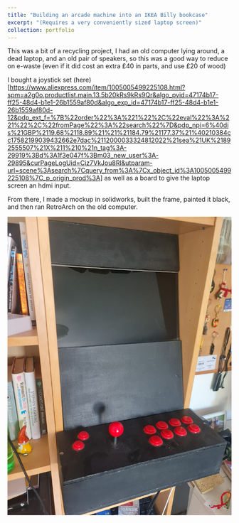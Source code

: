 ```yaml
---
title: "Building an arcade machine into an IKEA Billy bookcase"
excerpt: "(Requires a very conveniently sized laptop screen)"
collection: portfolio
---
```


This was a bit of a recycling project, I had an old computer lying around, a dead laptop, and an old pair of speakers, so this was a good way to reduce on e-waste (even if it did cost an extra £40 in parts, and use £20 of wood)

I bought a joystick set (here)[https://www.aliexpress.com/item/1005005499225108.html?spm=a2g0o.productlist.main.13.5b20kRs9kRs9Qr&algo_pvid=47174b17-ff25-48d4-b1e1-26b1559af80d&algo_exp_id=47174b17-ff25-48d4-b1e1-26b1559af80d-12&pdp_ext_f=%7B%22order%22%3A%221%22%2C%22eval%22%3A%221%22%2C%22fromPage%22%3A%22search%22%7D&pdp_npi=6%40dis%21GBP%2119.68%2118.89%21%21%21184.79%21177.37%21%40210384cc17582199039432662e7dac%2112000033324812022%21sea%21UK%21892555507%21X%211%210%21n_tag%3A-29919%3Bd%3A1f3e047f%3Bm03_new_user%3A-29895&curPageLogUid=Ciz7VkJou8Rl&utparam-url=scene%3Asearch%7Cquery_from%3A%7Cx_object_id%3A1005005499225108%7C_p_origin_prod%3A] as well as a board to give the laptop screen an hdmi input.

From there, I made a mockup in solidworks, built the frame, painted it black, and then ran RetroArch on the old computer.

![Arcade Machine](/images/Arcade.jpg)
